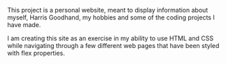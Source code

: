 This project is a personal website, meant to display information about myself, Harris Goodhand, my hobbies and some of the coding projects I have made.

I am creating this site as an exercise in my ability to use HTML and CSS while navigating through a few different web pages that have been styled with flex properties.